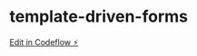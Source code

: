 # template-driven-forms

[Edit in Codeflow ⚡️](https://stackblitz.com/~/github.com/simplifiedcourses/template-driven-forms)